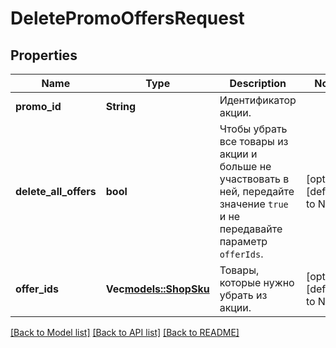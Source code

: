 # DeletePromoOffersRequest

## Properties
Name | Type | Description | Notes
------------ | ------------- | ------------- | -------------
**promo_id** | **String** | Идентификатор акции. | 
**delete_all_offers** | **bool** | Чтобы убрать все товары из акции и больше не участвовать в ней, передайте значение `true` и не передавайте параметр `offerIds`. | [optional] [default to None]
**offer_ids** | **Vec<models::ShopSku>** | Товары, которые нужно убрать из акции. | [optional] [default to None]

[[Back to Model list]](../README.md#documentation-for-models) [[Back to API list]](../README.md#documentation-for-api-endpoints) [[Back to README]](../README.md)


